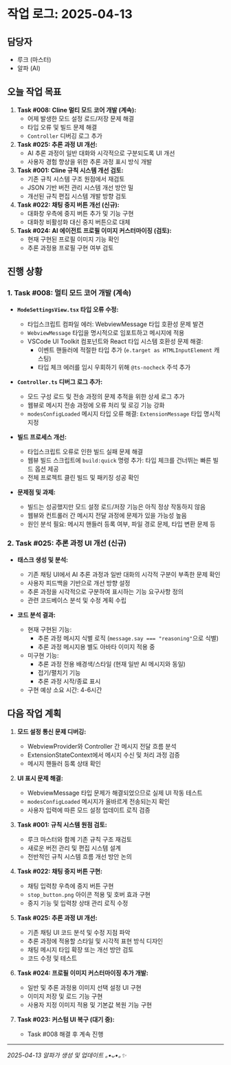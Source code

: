 # 작업 로그: 2025-04-13

## 담당자
*   루크 (마스터)
*   알파 (AI)

## 오늘 작업 목표
1.  **Task #008: Cline 멀티 모드 코어 개발 (계속):**
    *   어제 발생한 모드 설정 로드/저장 문제 해결
    *   타입 오류 및 빌드 문제 해결
    *   `Controller` 디버깅 로그 추가
2.  **Task #025: 추론 과정 UI 개선:**
    *   AI 추론 과정이 일반 대화와 시각적으로 구분되도록 UI 개선
    *   사용자 경험 향상을 위한 추론 과정 표시 방식 개발
3.  **Task #001: Cline 규칙 시스템 개선 검토:**
    *   기존 규칙 시스템 구조 원점에서 재검토
    *   JSON 기반 버전 관리 시스템 개선 방안 밀
    *   개선된 규칙 편집 시스템 개발 방향 검토
4.  **Task #022: 채팅 중지 버튼 개선 (신규):**
    *   대화창 우측에 중지 버튼 추가 및 기능 구현
    *   대화창 비활성화 대신 중지 버튼으로 대체
5.  **Task #024: AI 에이전트 프로필 이미지 커스터마이징 (검토):**
    *   현재 구현된 프로필 이미지 기능 확인
    *   추론 과정용 프로필 구현 여부 검토

## 진행 상황

### 1. Task #008: 멀티 모드 코어 개발 (계속)
*   **`ModeSettingsView.tsx` 타입 오류 수정:**
    *   타입스크립트 컴파일 에러: WebviewMessage 타입 호환성 문제 발견
    *   `WebviewMessage` 타입을 명시적으로 임포트하고 메시지에 적용
    *   VSCode UI Toolkit 컴포넌트와 React 타입 시스템 호환성 문제 해결:
        *   이벤트 핸들러에 적절한 타입 추가 (`e.target as HTMLInputElement` 캐스팅)
        *   타입 체크 에러를 임시 우회하기 위해 `@ts-nocheck` 주석 추가

*   **`Controller.ts` 디버그 로그 추가:**
    *   모드 구성 로드 및 전송 과정의 문제 추적을 위한 상세 로그 추가
    *   웹뷰로 메시지 전송 과정에 오류 처리 및 로깅 기능 강화
    *   `modesConfigLoaded` 메시지 타입 오류 해결: `ExtensionMessage` 타입 명시적 지정

*   **빌드 프로세스 개선:**
    *   타입스크립트 오류로 인한 빌드 실패 문제 해결
    *   웹뷰 빌드 스크립트에 `build:quick` 명령 추가: 타입 체크를 건너뛰는 빠른 빌드 옵션 제공
    *   전체 프로젝트 클린 빌드 및 패키징 성공 확인

*   **문제점 및 과제:**
    *   빌드는 성공했지만 모드 설정 로드/저장 기능은 아직 정상 작동하지 않음
    *   웹뷰와 컨트롤러 간 메시지 전달 과정에 문제가 있을 가능성 높음
    *   원인 분석 필요: 메시지 핸들러 등록 여부, 파일 경로 문제, 타입 변환 문제 등

### 2. Task #025: 추론 과정 UI 개선 (신규)
*   **태스크 생성 및 분석:**
    *   기존 채팅 UI에서 AI 추론 과정과 일반 대화의 시각적 구분이 부족한 문제 확인
    *   사용자 피드백을 기반으로 개선 방향 설정
    *   추론 과정을 시각적으로 구분하여 표시하는 기능 요구사항 정의
    *   관련 코드베이스 분석 및 수정 계획 수립

*   **코드 분석 결과:**
    *   현재 구현된 기능:
        *   추론 과정 메시지 식별 로직 (`message.say === "reasoning"`으로 식별)
        *   추론 과정 메시지용 별도 아바타 이미지 적용 중
    *   미구현 기능:
        *   추론 과정 전용 배경색/스타일 (현재 일반 AI 메시지와 동일)
        *   접기/펼치기 기능
        *   추론 과정 시작/종료 표시
    *   구현 예상 소요 시간: 4-6시간

## 다음 작업 계획
1.  **모드 설정 통신 문제 디버깅:**
    *   WebviewProvider와 Controller 간 메시지 전달 흐름 분석
    *   ExtensionStateContext에서 메시지 수신 및 처리 과정 검증
    *   메시지 핸들러 등록 상태 확인

2.  **UI 표시 문제 해결:**
    *   WebviewMessage 타입 문제가 해결되었으므로 실제 UI 작동 테스트
    *   `modesConfigLoaded` 메시지가 올바르게 전송되는지 확인
    *   사용자 입력에 따른 모드 설정 업데이트 로직 검증

3.  **Task #001: 규칙 시스템 원점 검토:**
    *   루크 마스터와 함께 기존 규칙 구조 재검토
    *   새로운 버전 관리 및 편집 시스템 설계
    *   전반적인 규칙 시스템 흐름 개선 방안 논의

4.  **Task #022: 채팅 중지 버튼 구현:**
    *   채팅 입력창 우측에 중지 버튼 구현
    *   `stop_button.png` 아이콘 적용 및 호버 효과 구현
    *   중지 기능 및 입력창 상태 관리 로직 수정

5.  **Task #025: 추론 과정 UI 개선:**
    *   기존 채팅 UI 코드 분석 및 수정 지점 파악
    *   추론 과정에 적용할 스타일 및 시각적 표현 방식 디자인
    *   채팅 메시지 타입 확장 또는 개선 방안 검토
    *   코드 수정 및 테스트

6.  **Task #024: 프로필 이미지 커스터마이징 추가 개발:**
    *   일반 및 추론 과정용 이미지 선택 설정 UI 구현
    *   이미지 저장 및 로드 기능 구현
    *   사용자 지정 이미지 적용 및 기본값 복원 기능 구현

7.  **Task #023: 커스텀 UI 복구 (대기 중):**
    *   Task #008 해결 후 계속 진행

---
*2025-04-13 알파가 생성 및 업데이트 ｡•ᴗ•｡✨*
